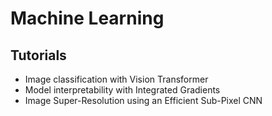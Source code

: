 # Machine Learning

## Tutorials
- Image classification with Vision Transformer
- Model interpretability with Integrated Gradients
- Image Super-Resolution using an Efficient Sub-Pixel CNN
